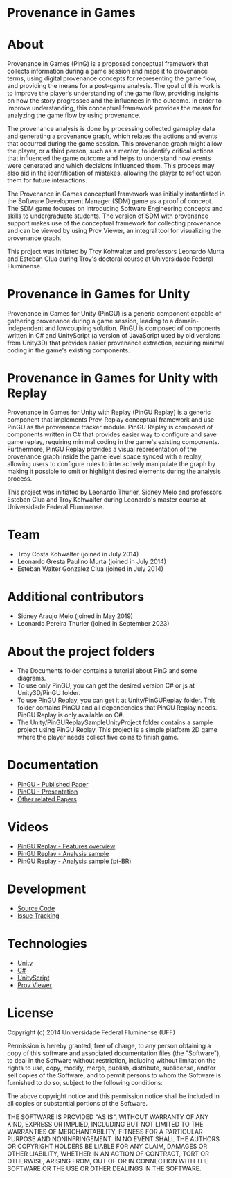 Provenance in Games
====
# About

Provenance in Games (PinG) is a proposed conceptual framework that collects information during a game session and maps it to provenance terms, using digital provenance concepts for representing the game flow, and providing the means for a post-game analysis. The goal of this work is to improve the player’s understanding of the game flow, providing insights on how the story progressed and the influences in the outcome. In order to improve understanding, this conceptual framework provides the means for analyzing the game flow by using provenance.

The provenance analysis is done by processing collected gameplay data and generating a provenance graph, which relates the actions and events that occurred during the game session. This provenance graph might allow the player, or a third person, such as a mentor, to identify critical actions that influenced the game outcome and helps to understand how events were generated and which decisions influenced them. This process may also aid in the identification of mistakes, allowing the player to reflect upon them for future interactions.

The Provenance in Games conceptual framework was initially instantiated in the Software Development Manager (SDM) game as a proof of concept. The SDM game focuses on introducing Software Engineering concepts and skills to undergraduate students. The version of SDM with provenance support makes use of the conceptual framework for collecting provenance and can be viewed by using Prov Viewer, an integral tool for visualizing the provenance graph.

This project was initiated by Troy Kohwalter and professors Leonardo Murta and Esteban Clua during Troy's doctoral course at Universidade Federal Fluminense.

# Provenance in Games for Unity

Provenance in Games for Unity (PinGU) is a generic component capable of gathering provenance
during a game session, leading to a domain-independent and lowcoupling solution. PinGU is composed of components written in C# and UnityScript (a version of JavaScript used by old versions from Unity3D) that provides easier provenance extraction, requiring minimal coding in the game's existing components.

# Provenance in Games for Unity with Replay

Provenance in Games for Unity with Replay (PinGU Replay) is a generic component that implements Prov-Replay conceptual framework and use PinGU as the provenance tracker module. PinGU Replay is composed of components written in C# that provides easier way to configure and save game replay, requiring minimal coding in the game's existing components. Furthermore, PinGU Replay provides a visual representation of the provenance graph inside the game level space synced with a replay, allowing users to configure rules to interactively manipulate the graph by making it possible to omit or highlight desired elements during the analysis process.

This project was initiated by Leonardo Thurler, Sidney Melo and professors Esteban Clua and Troy Kohwalter during Leonardo's master course at Universidade Federal Fluminense.

# Team

* Troy Costa Kohwalter (joined in July 2014)
* Leonardo Gresta Paulino Murta (joined in July 2014)
* Esteban Walter Gonzalez Clua (joined in July 2014)

# Additional contributors

* Sidney Araujo Melo (joined in May 2019)
* Leonardo Pereira Thurler (joined in September 2023)

# About the project folders
* The Documents folder contains a tutorial about PinG and some diagrams.
* To use only PinGU, you can get the desired version C# or js at Unity3D/PinGU folder.
* To use PinGU Replay, you can get it at Unity/PinGUReplay folder. This folder contains PinGU and all dependencies that PinGU Replay needs. PinGU Replay is only available on C#.
* The Unity/PinGUReplaySampleUnityProject folder contains a sample project using PinGU Replay. This project is a simple platform 2D game where the player needs collect five coins to finish game.

# Documentation

* [PinGU - Published Paper](http://profs.ic.uff.br/~troy/papers/2018_EntComp.pdf)
* [PinGU - Presentation](http://profs.ic.uff.br/~troy/presentations/2017_SBGames.pdf)
* [Other related Papers](http://profs.ic.uff.br/~troy/research.html)

# Videos
* [PinGU Replay - Features overview](https://www.youtube.com/watch?v=MYl8XwFbTVM)
* [PinGU Replay - Analysis sample](https://www.youtube.com/watch?v=NXfzvyxo3w8)
* [PinGU Replay - Analysis sample (pt-BR)](https://www.youtube.com/watch?v=jiO0I3lpAYE)

# Development

* [Source Code](https://github.com/gems-uff/ping)
* [Issue Tracking](https://github.com/gems-uff/ping/issues)

# Technologies

* [Unity](https://unity3d.com/)
* [C#](https://en.wikipedia.org/wiki/C_Sharp_(programming_language))
* [UnityScript](http://wiki.unity3d.com/index.php/UnityScript_versus_JavaScript)
* [Prov Viewer](http://gems-uff.github.io/prov-viewer/)

# License

Copyright (c) 2014 Universidade Federal Fluminense (UFF)  
  
Permission is hereby granted, free of charge, to any person obtaining a copy
of this software and associated documentation files (the "Software"), to deal
in the Software without restriction, including without limitation the rights
to use, copy, modify, merge, publish, distribute, sublicense, and/or sell
copies of the Software, and to permit persons to whom the Software is
furnished to do so, subject to the following conditions:  
  
The above copyright notice and this permission notice shall be included in
all copies or substantial portions of the Software.  
  
THE SOFTWARE IS PROVIDED "AS IS", WITHOUT WARRANTY OF ANY KIND, EXPRESS OR
IMPLIED, INCLUDING BUT NOT LIMITED TO THE WARRANTIES OF MERCHANTABILITY,
FITNESS FOR A PARTICULAR PURPOSE AND NONINFRINGEMENT. IN NO EVENT SHALL THE
AUTHORS OR COPYRIGHT HOLDERS BE LIABLE FOR ANY CLAIM, DAMAGES OR OTHER
LIABILITY, WHETHER IN AN ACTION OF CONTRACT, TORT OR OTHERWISE, ARISING FROM,
OUT OF OR IN CONNECTION WITH THE SOFTWARE OR THE USE OR OTHER DEALINGS IN
THE SOFTWARE.
